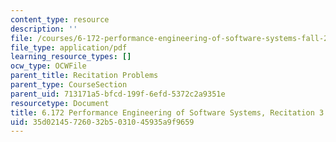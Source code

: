 ```yaml
---
content_type: resource
description: ''
file: /courses/6-172-performance-engineering-of-software-systems-fall-2018/35d02145726032b5031045935a9f9659_MIT6_172F18_rec3.pdf
file_type: application/pdf
learning_resource_types: []
ocw_type: OCWFile
parent_title: Recitation Problems
parent_type: CourseSection
parent_uid: 713171a5-bfcd-199f-6efd-5372c2a9351e
resourcetype: Document
title: 6.172 Performance Engineering of Software Systems, Recitation 3
uid: 35d02145-7260-32b5-0310-45935a9f9659
---
```

